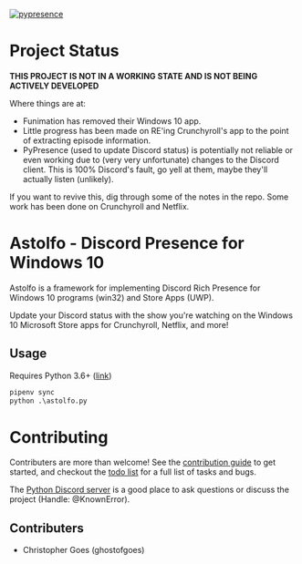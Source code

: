
[![pypresence](https://img.shields.io/badge/using-pypresence-00bb88.svg?style=for-the-badge&logo=discord&logoWidth=20)](https://github.com/qwertyquerty/pypresence)


# Project Status

**THIS PROJECT IS NOT IN A WORKING STATE AND IS NOT BEING ACTIVELY DEVELOPED**

Where things are at:
* Funimation has removed their Windows 10 app.
* Little progress has been made on RE'ing Crunchyroll's app to the point of extracting episode information.
* PyPresence (used to update Discord status) is potentially not reliable or even working due to (very very unfortunate) changes to the Discord client. This is 100% Discord's fault, go yell at them, maybe they'll actually listen (unlikely).

If you want to revive this, dig through some of the notes in the repo. Some work has been done on Crunchyroll and Netflix.


# Astolfo - Discord Presence for Windows 10
Astolfo is a framework for implementing Discord Rich Presence for
Windows 10 programs (win32) and Store Apps (UWP).

Update your Discord status with the show you're watching on the Windows 10
Microsoft Store apps for Crunchyroll, Netflix, and more!


## Usage
Requires Python 3.6+ ([link](https://www.python.org/downloads/release/python-370/))
```cmd
pipenv sync
python .\astolfo.py
```


# Contributing
Contributers are more than welcome!
See the [contribution guide](CONTRIBUTING.md) to get started,
and checkout the [todo list](TODO.md) for a full list of tasks and bugs.

The [Python Discord server](https://discord.gg/python) is a good place
to ask questions or discuss the project (Handle: @KnownError).

## Contributers
* Christopher Goes (ghostofgoes)
